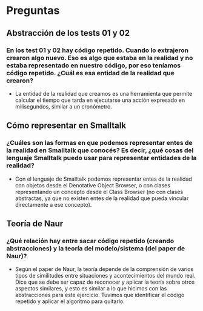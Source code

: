 # Preguntas

## Abstracción de los tests 01 y 02

### En los test 01 y 02 hay código repetido. Cuando lo extrajeron crearon algo nuevo. Eso es algo que estaba en la realidad y no estaba representado en nuestro código, por eso teníamos código repetido. ¿Cuál es esa entidad de la realidad que crearon?

- La entidad de la realidad que creamos es una herramienta que permite calcular el tiempo que tarda en ejecutarse una acción expresado en milisegundos, similar a un cronómetro.


## Cómo representar en Smalltalk

### ¿Cuáles son las formas en que podemos representar entes de la realidad en Smalltalk que conocés? Es decir, ¿qué cosas del lenguaje Smalltalk puedo usar para representar entidades de la realidad?

- Con el lenguaje de Smalltalk podemos representar entes de la realidad con objetos desde el Denotative Object Browser, o con clases representando un concepto desde el Class Browser (no con clases abstractas, ya que no existen entes de la realidad que pueda vincular directamente a ese concepto).


## Teoría de Naur

### ¿Qué relación hay entre sacar código repetido (creando abstracciones) y la teoría del modelo/sistema (del paper de Naur)?

- Según el paper de Naur, la teoría depende de la comprensión de varios tipos de similitudes entre situaciones y acontecimientos del mundo real. Dice que se debe ser capaz de reconocer y aplicar la teoría sobre otros aspectos similares, y esto es similar a lo que hicimos con las abstracciones para este ejercicio. Tuvimos que identificar el código repetido y aplicar el algoritmo para quitarlo.
